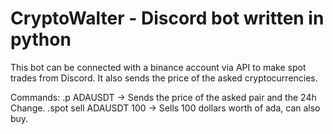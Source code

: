 # CryptoWalter - Discord bot written in python
This bot can be connected with a binance account via API to make spot trades from Discord. It also sends the price of the asked cryptocurrencies.

Commands: 
.p ADAUSDT  ->  Sends the price of the asked pair and the 24h Change.
.spot sell ADAUSDT 100  ->  Sells 100 dollars worth of ada, can also buy.

